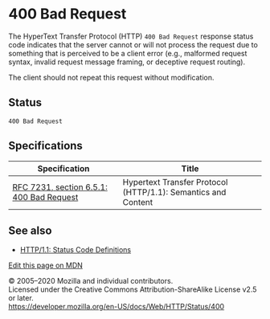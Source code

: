400 Bad Request
===============

The HyperText Transfer Protocol (HTTP) `400 Bad Request` response status code indicates that the server cannot or will not process the request due to something that is perceived to be a client error (e.g., malformed request syntax, invalid request message framing, or deceptive request routing).

The client should not repeat this request without modification.

Status
------

    400 Bad Request 

Specifications
--------------

<table><thead><tr class="header"><th>Specification</th><th>Title</th></tr></thead><tbody><tr class="odd"><td><a href="https://tools.ietf.org/html/rfc7231#section-6.5.1">RFC 7231, section 6.5.1: 400 Bad Request</a></td><td>Hypertext Transfer Protocol (HTTP/1.1): Semantics and Content</td></tr></tbody></table>

See also
--------

-   [HTTP/1.1: Status Code Definitions](https://www.w3.org/Protocols/rfc2616/rfc2616-sec10.html)

<a href="https://developer.mozilla.org/en-US/docs/Web/HTTP/Status/400$edit" class="_attribution-link">Edit this page on MDN</a>

© 2005–2020 Mozilla and individual contributors.  
Licensed under the Creative Commons Attribution-ShareAlike License v2.5 or later.  
<a href="https://developer.mozilla.org/en-US/docs/Web/HTTP/Status/400" class="_attribution-link">https://developer.mozilla.org/en-US/docs/Web/HTTP/Status/400</a>
